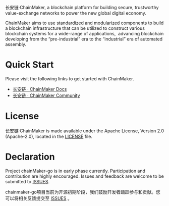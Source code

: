 长安链·ChainMaker, a blockchain platform for building secure, trustworthy value-exchange networks to power the new global digital economy.

ChainMaker aims to use standardized and modularized components to build a blockchain infrastructure that can be utilized to construct various blockchain systems for a wide-range of applications,  advancing blockchain developing from the “pre-industrial” era to the “industrial” era of automated assembly.

# Quick Start
Please visit the following links to get started with ChainMaker.
- [长安链 · ChainMaker Docs](https://docs.chainmaker.org.cn/ "长安链 · ChainMaker Docs")
- [长安链 · ChainMaker Community](https://www.chainmaker.org.cn/ "长安链 · ChainMaker Community")

# License

长安链·ChainMaker is made available under the Apache License, Version 2.0 (Apache-2.0), located in the [LICENSE](./LICENSE) file.

# Declaration
Project chainMaker-go is in early phase currently. Participation and contribution are highly encouraged. Issues and feedback are welcome to be submitted to [ISSUES](https://git.chainmaker.org.cn/chainmaker/chainmaker-go/-/issues).

chainmaker-go项目当前为开源初期阶段，我们鼓励开发者踊跃参与和贡献。您可以将相关反馈提交至 [ISSUES](https://git.chainmaker.org.cn/chainmaker/chainmaker-go/-/issues) 。
